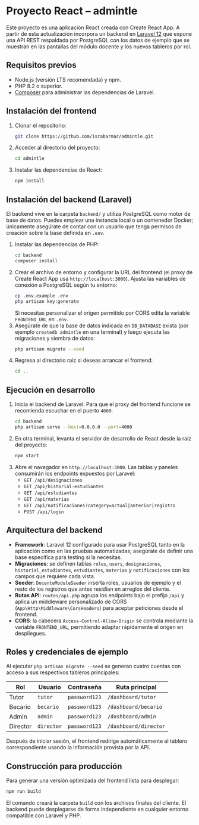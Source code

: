 # Proyecto React – admintle

Este proyecto es una aplicación React creada con Create React App. A partir de esta actualización incorpora un backend en [Laravel 12](https://laravel.com) que expone una API REST respaldada por PostgreSQL con los datos de ejemplo que se muestran en las pantallas del módulo docente y los nuevos tableros por rol.

## Requisitos previos
- Node.js (versión LTS recomendada) y npm.
- PHP 8.2 o superior.
- [Composer](https://getcomposer.org/) para administrar las dependencias de Laravel.

## Instalación del frontend

1. Clonar el repositorio:
   ```bash
   git clone https://github.com/israbarmar/admintle.git
   ```
2. Acceder al directorio del proyecto:
   ```bash
   cd admintle
   ```
3. Instalar las dependencias de React:
   ```bash
   npm install
   ```

## Instalación del backend (Laravel)

El backend vive en la carpeta `backend/` y utiliza PostgreSQL como motor de base de datos. Puedes emplear una instancia local o un contenedor Docker; únicamente asegúrate de contar con un usuario que tenga permisos de creación sobre la base definida en `.env`.

1. Instalar las dependencias de PHP:
   ```bash
   cd backend
   composer install
   ```
2. Crear el archivo de entorno y configurar la URL del frontend (el proxy de Create React App usa `http://localhost:3000`). Ajusta las variables de conexión a PostgreSQL según tu entorno:
   ```bash
   cp .env.example .env
   php artisan key:generate
   ```
   Si necesitas personalizar el origen permitido por CORS edita la variable `FRONTEND_URL` en `.env`.
3. Asegúrate de que la base de datos indicada en `DB_DATABASE` exista (por ejemplo `createdb admintle` en una terminal) y luego ejecuta las migraciones y siembra de datos:
   ```bash
   php artisan migrate --seed
   ```
4. Regresa al directorio raíz si deseas arrancar el frontend:
   ```bash
   cd ..
   ```

## Ejecución en desarrollo

1. Inicia el backend de Laravel. Para que el proxy del frontend funcione se recomienda escuchar en el puerto `4000`:
   ```bash
   cd backend
   php artisan serve --host=0.0.0.0 --port=4000
   ```
2. En otra terminal, levanta el servidor de desarrollo de React desde la raíz del proyecto:
   ```bash
   npm start
   ```
3. Abre el navegador en `http://localhost:3000`. Las tablas y paneles consumirán los endpoints expuestos por Laravel:
   - `GET /api/designaciones`
   - `GET /api/historial-estudiantes`
   - `GET /api/estudiantes`
   - `GET /api/materias`
   - `GET /api/notificaciones?category=actual|anterior|registro`
   - `POST /api/login`

## Arquitectura del backend

- **Framework**: Laravel 12 configurado para usar PostgreSQL tanto en la aplicación como en las pruebas automatizadas; asegúrate de definir una base específica para testing si la necesitas.
- **Migraciones**: se definen tablas `roles`, `users`, `designaciones`, `historial_estudiantes`, `estudiantes`, `materias` y `notificaciones` con los campos que requiere cada vista.
- **Seeder**: `DocenteModuleSeeder` inserta roles, usuarios de ejemplo y el resto de los registros que antes residían en arreglos del cliente.
- **Rutas API**: `routes/api.php` agrupa los endpoints bajo el prefijo `/api` y aplica un middleware personalizado de CORS (`App\Http\Middleware\CorsHeaders`) para aceptar peticiones desde el frontend.
- **CORS**: la cabecera `Access-Control-Allow-Origin` se controla mediante la variable `FRONTEND_URL`, permitiendo adaptar rápidamente el origen en despliegues.

## Roles y credenciales de ejemplo

Al ejecutar `php artisan migrate --seed` se generan cuatro cuentas con acceso a sus respectivos tableros principales:

| Rol       | Usuario   | Contraseña    | Ruta principal          |
|-----------|-----------|---------------|-------------------------|
| Tutor     | `tutor`   | `password123` | `/dashboard/tutor`      |
| Becario   | `becario` | `password123` | `/dashboard/becario`    |
| Admin     | `admin`   | `password123` | `/dashboard/admin`      |
| Director  | `director`| `password123` | `/dashboard/director`   |

Después de iniciar sesión, el frontend redirige automáticamente al tablero correspondiente usando la información provista por la API.

## Construcción para producción

Para generar una versión optimizada del frontend lista para desplegar:
```bash
npm run build
```

El comando creará la carpeta `build` con los archivos finales del cliente. El backend puede desplegarse de forma independiente en cualquier entorno compatible con Laravel y PHP.
